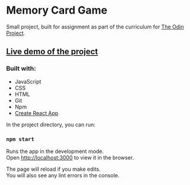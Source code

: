 # Memory Card Game

Small project, built for assignment as part of the curriculum for [The Odin Project](https://www.theodinproject.com/).

## [Live demo of the project](https://sebapkfd.github.io/memory-card/)

### Built with: 
* JavaScript
* CSS
* HTML
* Git
* Npm
* [Create React App](https://github.com/facebook/create-react-app)

In the project directory, you can run:

### `npm start`

Runs the app in the development mode.\
Open [http://localhost:3000](http://localhost:3000) to view it in the browser.

The page will reload if you make edits.\
You will also see any lint errors in the console.
